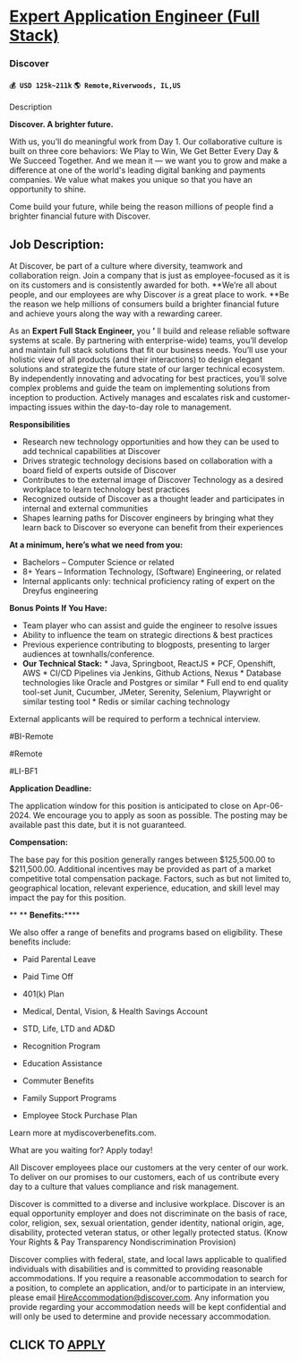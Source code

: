 # [Expert Application Engineer (Full Stack)](https://www.remotewlb.com/apply/expert-application-engineer-full-stack)  
### Discover  
#### `💰 USD 125k~211k` `🌎 Remote,Riverwoods, IL,US`  

Description

**Discover. A brighter future.**

With us, you’ll do meaningful work from Day 1. Our collaborative culture is built on three core behaviors: We Play to Win, We Get Better Every Day & We Succeed Together. And we mean it — we want you to grow and make a difference at one of the world's leading digital banking and payments companies. We value what makes you unique so that you have an opportunity to shine.

Come build your future, while being the reason millions of people find a brighter financial future with Discover.

##

##  **Job Description:**

At Discover, be part of a culture where diversity, teamwork and collaboration reign. Join a company that is just as employee-focused as it is on its customers and is consistently awarded for both. **We’re all about people, and our employees are why Discover _is_ a great place to work. **Be the reason we help millions of consumers build a brighter financial future and achieve yours along the way with a rewarding career.

As an **Expert Full Stack Engineer,** you **’** ll build and release reliable software systems at scale. By partnering with enterprise-wide) teams, you’ll develop and maintain full stack solutions that fit our business needs. You’ll use your holistic view of all products (and their interactions) to design elegant solutions and strategize the future state of our larger technical ecosystem. By independently innovating and advocating for best practices, you’ll solve complex problems and guide the team on implementing solutions from inception to production. Actively manages and escalates risk and customer-impacting issues within the day-to-day role to management.

 **Responsibilities**

  * Research new technology opportunities and how they can be used to add technical capabilities at Discover
  * Drives strategic technology decisions based on collaboration with a board field of experts outside of Discover
  * Contributes to the external image of Discover Technology as a desired workplace to learn technology best practices
  * Recognized outside of Discover as a thought leader and participates in internal and external communities
  * Shapes learning paths for Discover engineers by bringing what they learn back to Discover so everyone can benefit from their experiences

 **At a minimum, here’s what we need from you:**

  * Bachelors – Computer Science or related
  * 8+ Years – Information Technology, (Software) Engineering, or related
  * Internal applicants only: technical proficiency rating of expert on the Dreyfus engineering

 **Bonus Points If You Have:**

  * Team player who can assist and guide the engineer to resolve issues
  * Ability to influence the team on strategic directions & best practices
  * Previous experience contributing to blogposts, presenting to larger audiences at townhalls/conference.
  *  **Our Technical Stack:**
    * Java, Springboot, ReactJS
    * PCF, Openshift, AWS
    * CI/CD Pipelines via Jenkins, Github Actions, Nexus
    * Database technologies like Oracle and Postgres or similar
    * Full end to end quality tool-set Junit, Cucumber, JMeter, Serenity, Selenium, Playwright or similar testing tool
    * Redis or similar caching technology

External applicants will be required to perform a technical interview.

#BI-Remote

#Remote

#LI-BF1

 **Application Deadline:**

The application window for this position is anticipated to close on Apr-06-2024. We encourage you to apply as soon as possible. The posting may be available past this date, but it is not guaranteed.

 **Compensation:**

The base pay for this position generally ranges between $125,500.00 to $211,500.00. Additional incentives may be provided as part of a market competitive total compensation package. Factors, such as but not limited to, geographical location, relevant experience, education, and skill level may impact the pay for this position.

 ** ** **Benefits:******

We also offer a range of benefits and programs based on eligibility. These benefits include:

  * Paid Parental Leave

  * Paid Time Off

  * 401(k) Plan

  * Medical, Dental, Vision, & Health Savings Account

  * STD, Life, LTD and AD&D

  * Recognition Program

  * Education Assistance

  * Commuter Benefits

  * Family Support Programs

  * Employee Stock Purchase Plan

Learn more at mydiscoverbenefits.com.

What are you waiting for? Apply today!

All Discover employees place our customers at the very center of our work. To deliver on our promises to our customers, each of us contribute every day to a culture that values compliance and risk management.

Discover is committed to a diverse and inclusive workplace. Discover is an equal opportunity employer and does not discriminate on the basis of race, color, religion, sex, sexual orientation, gender identity, national origin, age, disability, protected veteran status, or other legally protected status. (Know Your Rights & Pay Transparency Nondiscrimination Provision)

Discover complies with federal, state, and local laws applicable to qualified individuals with disabilities and is committed to providing reasonable accommodations. If you require a reasonable accommodation to search for a position, to complete an application, and/or to participate in an interview, please email HireAccommodation@discover.com. Any information you provide regarding your accommodation needs will be kept confidential and will only be used to determine and provide necessary accommodation.

  
## CLICK TO [APPLY](https://www.remotewlb.com/apply/expert-application-engineer-full-stack)

